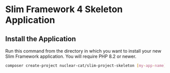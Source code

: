 # Slim Framework 4 Skeleton Application

## Install the Application

Run this command from the directory in which you want to install your new Slim Framework application. You will require PHP 8.2 or newer.

```bash
composer create-project nuclear-cat/slim-project-skeleton [my-app-name]
```
